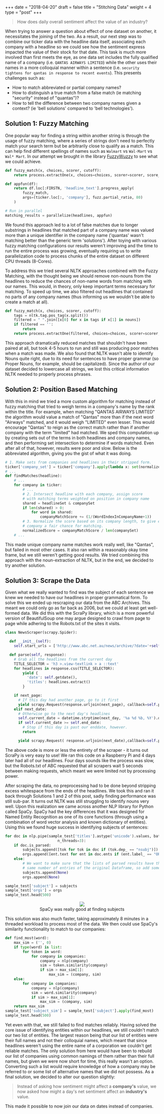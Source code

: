 +++
date = "2018-04-20"
draft = false
title = "Stitching Data"
weight = 4
type = "post"
+++

> How does daily overall sentiment affect the value of an industry?

When trying to answer a question about effect of one dataset on another, it necessitates the joining of the two. As a result, our next step was to combine our ticker data with the headline data itself, associating each company with a headline so we could see how the sentiment express impacted the value of their stock for that date. This task is much more involved than first meets the eye, as one data set includes the fully qualified name of a company (i.e. `QANTAS AIRWAYS LIMITED`) while the other uses their names in a more colloquial manner within a sentence (i.e. `security tightens for qantas in response to recent events`). This presents challenges such as:

- How to match abbreviated or partial company names?
- How to distinguish a true match from a false match (ie matching "security" instead of "quantas")?
- How to tell the difference between two company names given a context? (ie 'bell solutions' compared to 'bell technologies').

Solution 1: Fuzzy Matching
----------------------------

One popular way for finding a string within another string is through the usage of fuzzy matching, where a series of strings don't need to perfectly match your search term but be arbitrarily close to qualify as a match. This can help find different spellings of names such as `Walmart` vs `Wal-Mart` vs `Wal* Mart`. In our attempt we brought in the library [FuzzyWuzzy](https://github.com/seatgeek/fuzzywuzzy) to see what we could achieve.

``` python
def fuzzy_match(x, choices, scorer, cutoff):
    return process.extractOne(x, choices=choices, scorer=scorer, score_cutoff=cutoff)

def appfun(df):
    return df.loc[:FIRSTN, 'headline_text'].progress_apply(
        fuzzy_match,
        args=(ticker.loc[:, 'company'], fuzz.partial_ratio, 80)
    )

# Run in parallel
matching_results = parallelize(headlines, appfun)
```

We found this approach led to a lot of false matches due to longer substrings in headlines that matched part of a company name was valued more than a unique identifier in the company name ('quantas' wasn't matching better than the generic term 'solutions'). After toying with various fuzzy matching configurations our results weren't improving and the time to run the entire process was growing, eventually requiring us to write parallelization code to process chunks of the entire dataset on different CPU threads (8-Cores).

To address this we tried several NLTK approaches combined with the Fuzzy Matching, with the thought being we should remove non-nouns from the headlines to reduce the chances of non-name words from matching with our names. This would, in theory, only keep important terms necessary for matching. To speed up time, we also filtered out headlines that contained no parts of any company names (thus informing us we wouldn't be able to create a match at all). 

``` python
def fuzzy_match(x, choices, scorer, cutoff):
    tags = nltk.tag.pos_tag(x.split())
    filtered = " ".join([x[0] for x in tags if x[1] in nouns])
    if filtered == '':
        return
    return process.extractOne(filtered, choices=choices, scorer=scorer, score_cutoff=cutoff)
```

This approach dramatically reduced matches that shouldn't have been paired at all, but took 4-5 hours to run and still was producing poor matches when a match was made. We also found that NLTK wasn't able to identify Nouns quite right, due to its need for sentences to have proper grammar (so Proper Nouns, for example, should be capitalized). Since the author of our dataset decided to lowercase all strings, we lost this critical information NLTK needed to properly process phrases.

Solution 2: Position Based Matching
----------------------------

With this in mind we tried a more custom algorithm for matching instead of fuzzy matching that tried to weigh terms in a company's name by the rank within the title. For example, when matching "QANTAS AIRWAYS LIMITED" the algorithm would value a match of "Qantas" more than if the next word "Airways" matched, and it would weigh "LIMITED" even lesser. This would encourage "Qantas" to reign as the correct match rather than if another company with the term "limited" had matched. We sped this computation up by creating sets out of the terms in both headlines and company names, and then performing set intersection to determine if words matched. Even after all of that, however, results were poor and slow. Below is the abbreviated algorithm, giving you the gist of what it was doing.

``` python
# 1. Make sets from companies and headlines in their stripped form.
ticker['company_set'] = ticker['company'].apply(lambda x: set(normalize(x)))
# ...
def findMatches(headline):
    # ...
    for company in ticker:
        # ...
        # 2. Intersect headline with each company, assign score 
        # with matching terms weighted on position in company name
        shared = headlineSet & companySet
        if len(shared) > 0:
            for word in shared:
                companyMatchScore += (1/(WordIndexInCompanyName+1))
        # 3. Normalize the score based on its company length, to give every
        # company a fair chance for matching.
        normalizedScore = companyMatchScore / len(companySet)
    # ...
```

This made unique company name matches work really well, like "Qantas", but failed in most other cases. It also ran within a reasonably okay time frame, but we still weren't getting good results. We tried combining this approach with the noun-extraction of NLTK, but in the end, we decided to try another solution.

Solution 3: Scrape the Data
----------------------------

Given what we really wanted to find was the subject of each sentence we knew we needed to have our headlines in proper grammatical form. To solve this we ended up rescraping our data from the ABC Archives. This meant we could only go as far back as 2006, but we could at least get well-formed data. We did this with the ScraPy library, which is a more powerful version of BeautifulSoup one may argue designed to crawl from page to page while adhering to the Robots.txt of the sites it visits.

``` python
class NewsScraper(scrapy.Spider):

  def __init__(self):
    self.start_urls = ['http://www.abc.net.au/news/archive/?date='+self.getdate()]

  def parse(self, response):
    # Grab all the headlines from the current day
    TITLE_SELECTOR = 'h3 >.view-textlink > a ::text'
    for headlines in response.css(TITLE_SELECTOR):
        yield {
          'date': self.getdate(),
          'titles': headlines.extract()
        }

    if next_page:
      # If this day had another page, go to it first
      yield scrapy.Request(response.urljoin(next_page), callback=self.parse)
    elif next_date:
      # Otherwise go to the next day's headlines
      self.current_date = datetime.strptime(next_day, '%a %d %b, %Y').date()
      if self.current_date >= self.end_date:
        # Stop if this day is past our enddate, however.
        return

      yield scrapy.Request( response.urljoin(next_date),callback=self.parse)
```

The above code is more or less the entirety of the scraper - it turns out ScraPy is very easy to use! We ran this code on a Raspberry Pi and 4 days later had all of our headlines. Four days sounds like the process was slow, but the Robots.txt of ABC requested that all scrapers wait 5 seconds between making requests, which meant we were limited not by processing power.

After scraping the data, no preprocessing had to be done beyond stripping excess whitespace from the ends of the headlines. We took this and ran it back through Solutions 1 and 2 of this post, sadly finding performance was still sub-par. It turns out NLTK was still struggling to identify nouns very well. Upon this realization we came across another NLP library for Python called SpaCy. SpaCy had the key differences that it was designed for Named Entity Recognition as one of its core functions (through using a combination of word vector analysis and known dictionary of entities). Using this we found huge success in identifying subjects of sentences:

``` python
for doc in nlp.pipe(sample_test['titles'].astype('unicode').values, batch_size=50,
                        n_threads=3):
    if doc.is_parsed:
        subjects.append([tok for tok in doc if (tok.dep_ == "nsubj")])
        orgs.append([ent.text for ent in doc.ents if (ent.label_ == "ORG")])
    else:
        # We want to make sure that the lists of parsed results have the
        # same number of entries of the original Dataframe, so add some blanks in case the parse fails
        subjects.append(None)
        orgs.append(None)

sample_test['subject'] = subjects
sample_test['orgs'] = orgs
sample_test.head(500)
```

<div align=center>
  <img src="/GaggleOfKaggle/img/subject_identification.png">
  <div class="caption">SpaCy was really good at finding subjects</div>
</div>

This solution was also much faster, taking approximately 8 minutes in a threaded workload to process most of the data. We then could use SpaCy's similarity functionality to match to our companies:

``` python
def find_most(word):
    max_sim = ('', 0)
    if type(word) is list:
        for token in word:
            for company in companies:
                company = nlp(company)
                sim = token.similarity(company)
                if sim > max_sim[1]:
                    max_sim = (company, sim)
    else:
        for company in companies:
            company = nlp(company)
            sim = word.similarity(company)
            if sim > max_sim[1]:
                max_sim = (company, sim)
    return max_sim
sample_test['subject_sim'] = sample_test['subject'].apply(find_most)
sample_test.head(500)
```

Yet even with that, we still failed to find matches reliably. Having solved the core issue of identifying entities within our headlines, we still couldn't match our two list of entities. The largest reason being that our list of entities were their full names and not their colloquial names, which meant that since headlines weren't using the entire name of a corporation we couldn't get reliable matches. The only solution from here would have been to rebuild our list of companies using common namings of them rather than their full names, but given we were now short for time, this really wasn't an option. Converting such a list would require knowledge of how a company may be referred to or some list of alternative names that we did not possess. As a final solution, we decided to alter our question slightly:

> Instead of asking how sentiment might affect a **company's** value, we now asked how might a day's net sentiment affect an **industry's** value.

This made it possible to now join our data on dates instead of companies.